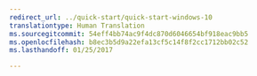 ```yaml
---
redirect_url: ../quick-start/quick-start-windows-10
translationtype: Human Translation
ms.sourcegitcommit: 54eff4bb74ac9f4dc870d6046654bf918eac9bb5
ms.openlocfilehash: b8ec3b5d9a22efa13cf5c14f8f2cc1712bb02c52
ms.lasthandoff: 01/25/2017

---
```

